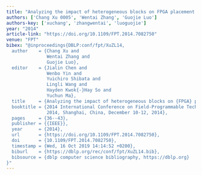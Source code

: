 ```yaml
---
title: "Analyzing the impact of heterogeneous blocks on FPGA placement quality"
authors: ['Chang Xu 0005', 'Wentai Zhang', 'Guojie Luo']
authors-key: ['xuchang', 'zhangwentai', 'luoguojie']
year: "2014"
article-link: "https://doi.org/10.1109/FPT.2014.7082750"
venue: "FPT"
bibex: "@inproceedings{DBLP:conf/fpt/XuZL14,
  author    = {Chang Xu and
               Wentai Zhang and
               Guojie Luo},
  editor    = {Jialin Chen and
               Wenbo Yin and
               Yuichiro Shibata and
               Lingli Wang and
               Hayden Kwok{-}Hay So and
               Yuchun Ma},
  title     = {Analyzing the impact of heterogeneous blocks on {FPGA} placement quality},
  booktitle = {2014 International Conference on Field-Programmable Technology, {FPT}
               2014, Shanghai, China, December 10-12, 2014},
  pages     = {36--43},
  publisher = {{IEEE}},
  year      = {2014},
  url       = {https://doi.org/10.1109/FPT.2014.7082750},
  doi       = {10.1109/FPT.2014.7082750},
  timestamp = {Wed, 16 Oct 2019 14:14:52 +0200},
  biburl    = {https://dblp.org/rec/conf/fpt/XuZL14.bib},
  bibsource = {dblp computer science bibliography, https://dblp.org}
}"
---
```

